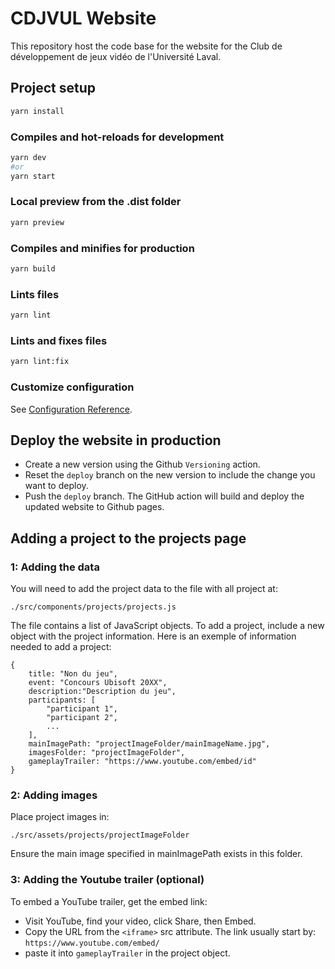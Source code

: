# CDJVUL Website

This repository host the code base for the website for the Club de développement de jeux vidéo de l'Université Laval.

## Project setup
```bash
yarn install
```

### Compiles and hot-reloads for development
```bash
yarn dev
#or
yarn start
```

### Local preview from the .dist folder
```bash
yarn preview
```

### Compiles and minifies for production
```bash
yarn build
```

### Lints files
```bash
yarn lint
```

### Lints and fixes files
```bash
yarn lint:fix
```

### Customize configuration
See [Configuration Reference](https://cli.vuejs.org/config/).

## Deploy the website in production
- Create a new version using the Github `Versioning` action.
- Reset the `deploy` branch on the new version to include the change you want to deploy. 
- Push the `deploy` branch. The GitHub action will build and deploy the updated website to Github pages.

## Adding a project to the projects page

### 1: Adding the data
You will need to add the project data to the file with all project at:
```
./src/components/projects/projects.js
``` 
The file contains a list of JavaScript objects. To add a project, include a new object with the project information. Here is an exemple of information needed to add a project:
```
{
    title: "Non du jeu",
    event: "Concours Ubisoft 20XX",
    description:"Description du jeu",
    participants: [
        "participant 1",
        "participant 2",
        ...
    ],
    mainImagePath: "projectImageFolder/mainImageName.jpg",
    imagesFolder: "projectImageFolder",
    gameplayTrailer: "https://www.youtube.com/embed/id"
}
```

### 2: Adding images
Place project images in:

```
./src/assets/projects/projectImageFolder
```
Ensure the main image specified in mainImagePath exists in this folder.

### 3: Adding the Youtube trailer (optional)
To embed a YouTube trailer, get the embed link:

- Visit YouTube, find your video, click Share, then Embed.
- Copy the URL from the `<iframe>` src attribute. The link usually start by: `https://www.youtube.com/embed/` 
- paste it into `gameplayTrailer` in the project object.
